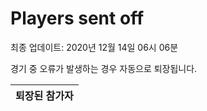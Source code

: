 # Players sent off
최종 업데이트: 2020년 12월 14일 06시 06분


경기 중 오류가 발생하는 경우 자동으로 퇴장됩니다.


| 퇴장된 참가자 |
|:---:|